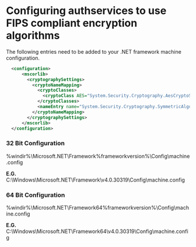 Configuring authservices to use FIPS compliant encryption algorithms
========

The following entries need to be added to your .NET framework machine configuration.

```xml
  <configuration>
      <mscorlib>
        <cryptographySettings>
          <cryptoNameMapping>
            <cryptoClasses>
              <cryptoClass AES="System.Security.Cryptography.AesCryptoServiceProvider, System.Core, Version=4.0.0.0, Culture=neutral, PublicKeyToken=b77a5c561934e089"/>      
            </cryptoClasses>        
            <nameEntry name="System.Security.Cryptography.SymmetricAlgorithm" class="AES"/>
          </cryptoNameMapping>     
        </cryptographySettings>
      </mscorlib>
  </configuration>
  ```

### 32 Bit Configuration

%windir%\Microsoft.NET\Framework\%frameworkversion%\Config\machine.config

**E.G.** C:\Windows\Microsoft.NET\Framework\v4.0.30319\Config\machine.config


### 64 Bit Configuration

%windir%\Microsoft.NET\Framework64\%frameworkversion%\Config\machine.config

**E.G.** C:\Windows\Microsoft.NET\Framework64\v4.0.30319\Config\machine.config


  